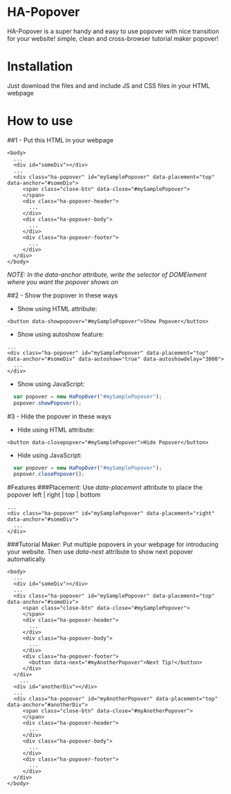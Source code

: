 # HA-Popover
HA-Popover is a super handy and easy to use popover with nice transition for your website! simple, clean and cross-browser tutorial maker popover!


# Installation
Just download the files and and include JS and CSS files in your HTML webpage


# How to use

##1 - Put this HTML in your webpage

```
<body>
  ...
  <div id="someDiv"></div>
  ...
  <div class="ha-popover" id="mySamplePopover" data-placement="top" data-anchor="#someDiv">
     <span class="close-btn" data-close="#mySamplePopover">
     </span>
     <div class="ha-popover-header">
       ...
     </div>
     <div class="ha-popover-body">
       ...
     </div>
     <div class="ha-popover-footer">
       ...
     </div>
  </div>
</body>
```
*NOTE: In the data-anchor attribute, write the selector of DOMElement where you want the popover shows on*

##2 - Show the popover in these ways

  - Show using HTML attribute:
  ```
  <button data-showpopover="#mySamplePopover">Show Popover</button>
  ```
  
  
  - Show using autoshow feature:
  
  ```
  ...
  <div class="ha-popover" id="mySamplePopover" data-placement="top" data-anchor="#someDiv" data-autoshow="true" data-autoshowdelay="3000">
    ...
  </div>
  ```
  
  - Show using JavaScript:
  ```javascript
    var popover = new HaPopOver("#mySamplePopover");
    popover.showPopover();
  ```

#3 - Hide the popover in these ways

  - Hide using HTML attribute:
  ```
  <button data-closepopver="#mySamplePopover">Hide Popover</button>
  ```
  - Hide using JavaScript:
  ```javascript
    var popover = new HaPopOver("#mySamplePopover");
    popover.closePopover();
  ```
  
#Features
###Placement:
Use *data-placement* attribute to place the popover left | right | top | bottom
  ```
  ...
  <div class="ha-popover" id="mySamplePopover" data-placement="right" data-anchor="#someDiv">
    ...
  </div>
  ```
  
###Tutorial Maker:
Put multiple popovers in your webpage for introducing your website. Then use *data-next* attribute to show next popover automatically

```
<body>
  ...
  <div id="someDiv"></div>
  ...
  <div class="ha-popover" id="mySamplePopover" data-placement="top" data-anchor="#someDiv">
     <span class="close-btn" data-close="#mySamplePopover">
     </span>
     <div class="ha-popover-header">
       ...
     </div>
     <div class="ha-popover-body">
       ...
     </div>
     <div class="ha-popover-footer">
       <button data-next="#myAnotherPopover">Next Tip!</button>
     </div>
  </div>
    ...
  <div id="anotherDiv"></div>
  ...
  <div class="ha-popover" id="myAnotherPopover" data-placement="top" data-anchor="#anotherDiv">
     <span class="close-btn" data-close="#myAnotherPopover">
     </span>
     <div class="ha-popover-header">
       ...
     </div>
     <div class="ha-popover-body">
       ...
     </div>
     <div class="ha-popover-footer">
       ...
     </div>
  </div>
</body>
```
